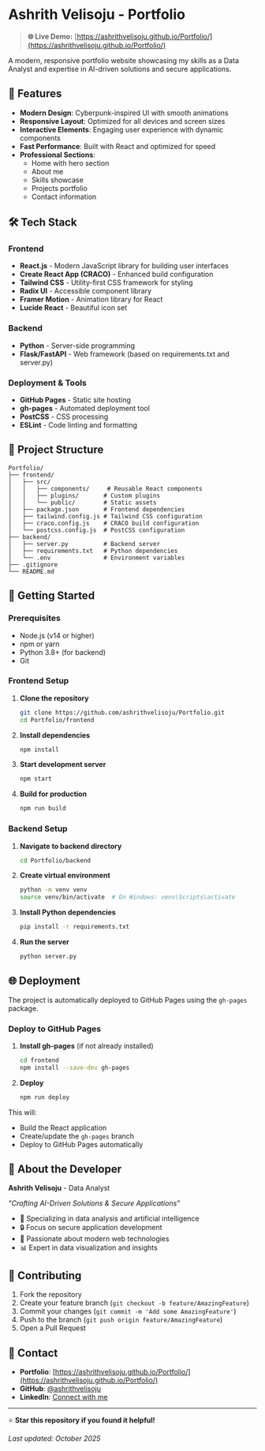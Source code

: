 # Ashrith Velisoju - Portfolio

> **🌐 Live Demo:** [https://ashrithvelisoju.github.io/Portfolio/](https://ashrithvelisoju.github.io/Portfolio/)

A modern, responsive portfolio website showcasing my skills as a Data Analyst and expertise in AI-driven solutions and secure applications.

## 🚀 Features

- **Modern Design**: Cyberpunk-inspired UI with smooth animations
- **Responsive Layout**: Optimized for all devices and screen sizes
- **Interactive Elements**: Engaging user experience with dynamic components
- **Fast Performance**: Built with React and optimized for speed
- **Professional Sections**:
  - Home with hero section
  - About me
  - Skills showcase
  - Projects portfolio
  - Contact information

## 🛠️ Tech Stack

### Frontend
- **React.js** - Modern JavaScript library for building user interfaces
- **Create React App (CRACO)** - Enhanced build configuration
- **Tailwind CSS** - Utility-first CSS framework for styling
- **Radix UI** - Accessible component library
- **Framer Motion** - Animation library for React
- **Lucide React** - Beautiful icon set

### Backend
- **Python** - Server-side programming
- **Flask/FastAPI** - Web framework (based on requirements.txt and server.py)

### Deployment & Tools
- **GitHub Pages** - Static site hosting
- **gh-pages** - Automated deployment tool
- **PostCSS** - CSS processing
- **ESLint** - Code linting and formatting

## 📁 Project Structure

```
Portfolio/
├── frontend/
│   ├── src/
│   │   ├── components/     # Reusable React components
│   │   ├── plugins/       # Custom plugins
│   │   └── public/        # Static assets
│   ├── package.json       # Frontend dependencies
│   ├── tailwind.config.js # Tailwind CSS configuration
│   ├── craco.config.js    # CRACO build configuration
│   └── postcss.config.js  # PostCSS configuration
├── backend/
│   ├── server.py          # Backend server
│   ├── requirements.txt   # Python dependencies
│   └── .env               # Environment variables
├── .gitignore
└── README.md
```

## 🚀 Getting Started

### Prerequisites
- Node.js (v14 or higher)
- npm or yarn
- Python 3.8+ (for backend)
- Git

### Frontend Setup

1. **Clone the repository**
   ```bash
   git clone https://github.com/ashrithvelisoju/Portfolio.git
   cd Portfolio/frontend
   ```

2. **Install dependencies**
   ```bash
   npm install
   ```

3. **Start development server**
   ```bash
   npm start
   ```

4. **Build for production**
   ```bash
   npm run build
   ```

### Backend Setup

1. **Navigate to backend directory**
   ```bash
   cd Portfolio/backend
   ```

2. **Create virtual environment**
   ```bash
   python -m venv venv
   source venv/bin/activate  # On Windows: venv\Scripts\activate
   ```

3. **Install Python dependencies**
   ```bash
   pip install -r requirements.txt
   ```

4. **Run the server**
   ```bash
   python server.py
   ```

## 🌐 Deployment

The project is automatically deployed to GitHub Pages using the `gh-pages` package.

### Deploy to GitHub Pages

1. **Install gh-pages** (if not already installed)
   ```bash
   cd frontend
   npm install --save-dev gh-pages
   ```

2. **Deploy**
   ```bash
   npm run deploy
   ```

This will:
- Build the React application
- Create/update the `gh-pages` branch
- Deploy to GitHub Pages automatically

## 💼 About the Developer

**Ashrith Velisoju** - Data Analyst

*"Crafting AI-Driven Solutions & Secure Applications"*

- 🎯 Specializing in data analysis and artificial intelligence
- 🔒 Focus on secure application development
- 🚀 Passionate about modern web technologies
- 📊 Expert in data visualization and insights

## 🤝 Contributing

1. Fork the repository
2. Create your feature branch (`git checkout -b feature/AmazingFeature`)
3. Commit your changes (`git commit -m 'Add some AmazingFeature'`)
4. Push to the branch (`git push origin feature/AmazingFeature`)
5. Open a Pull Request

## 📧 Contact

- **Portfolio**: [https://ashrithvelisoju.github.io/Portfolio/](https://ashrithvelisoju.github.io/Portfolio/)
- **GitHub**: [@ashrithvelisoju](https://github.com/ashrithvelisoju)
- **LinkedIn**: [Connect with me](https://linkedin.com/in/ashrithvelisoju)

---

⭐ **Star this repository if you found it helpful!**

*Last updated: October 2025*
